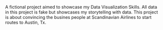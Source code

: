 A fictional project aimed to showcase my Data Visualization Skills. All data in this project is fake but showcases my storytelling with data. This project is about convincing the busines people at Scandinavian Airlines to start routes to Austin, Tx. 
